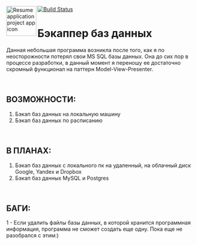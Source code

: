 [![Build Status](https://travis-ci.org/nicemanman/DatabaseBackupper.svg?branch=master)](https://travis-ci.org/nicemanman/DatabaseBackupper)
<img align="left" width="80" height="80" src="https://icons.iconarchive.com/icons/iconleak/cerulean/256/database-icon.png" alt="Resume application project app icon">

# Бэкаппер баз данных
Данная небольшая программа возникла после того, как я по неосторожности потерял свои MS SQL базы данных. Она до сих пор в процессе разработки, в данный момент я переношу ее достаточно скромный функционал на паттерн Model-View-Presenter.

<br/>

## ВОЗМОЖНОСТИ:
1. Бэкап баз данных на локальную машину
2. Бэкап баз данных по расписанию

<br/>

## В ПЛАНАХ:
1. Бэкап баз данных с локального пк на удаленный, на облачный диск Google, Yandex и Dropbox
2. Бэкап баз данных MySQL и Postgres

<br/>

## БАГИ:
1 - Если удалить файлы базы данных, в которой хранится программная информация, программа не сможет создать еще одну. Пока еще не разобрался с этим:)

